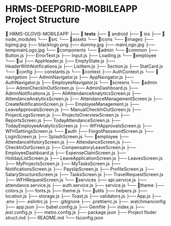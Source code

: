 # HRMS-DEEPGRID-MOBILEAPP Project Structure

📁 HRMS-GLOVIS-MOBILEAPP
├── 📁 __tests__
├── 📁 android
├── 📁 ios
├── 📁 node_modules
└── 📁src
    └── 📁assets
        └── 📁icons
        └── 📁images
            ├── bgimg.jpg
            ├── blacklogo.png
            ├── dummy.jpg
            ├── mainLogo.jpg
            ├── tempmainLogo.jpg
    └── 📁components
        └── 📁admin
        └── 📁common
            ├── Button.js
            ├── ErrorText.js
            ├── Input.js
            ├── Loading.js
        └── 📁employee
        └── 📁ui
            ├── AppHeader.js
            ├── EmptyState.js
            ├── HeaderWithNotifications.js
            ├── ListItem.js
            ├── Section.js
            ├── StatCard.js
    └── 📁config
        ├── constants.js
    └── 📁context
        ├── AuthContext.js
    └── 📁navigation
        ├── AdminNavigator.js
        ├── AppNavigator.js
        ├── AuthNavigator.js
        ├── EmployeeNavigator.js
    └── 📁screens
        └── 📁admin
            ├── AdminCheckInOutScreen.js
            ├── AdminDashboard.js
            ├── AdminNotifications.js
            ├── AllAttendanceAnalyticsScreen.js
            ├── AttendanceAnalyticsScreen.js
            ├── AttendanceManagementScreen.js
            ├── CreateNotificationScreen.js
            ├── EmployeeManagement.js
            ├── LeaveApprovalsScreen.js
            ├── ManualCheckInOutScreen.js
            ├── ProjectLogsScreen.js
            ├── ProjectsOverviewScreen.js
            ├── ReportsScreen.js
            ├── TodayAttendanceScreen.js
            ├── TodayEmployeeAnalyticsScreen.js
            ├── WFHApprovalsScreen.js
            ├── WFHSettingsScreen.js
        └── 📁auth
            ├── ForgotPasswordScreen.js
            ├── LoginScreen.js
            ├── SplashScreen.js
        └── 📁employee
            ├── AttendanceHistoryScreen.js
            ├── AttendanceScreen.js
            ├── CheckInOutScreen.js
            ├── CompensatoryLeaveScreen.js
            ├── EmployeeDashboard.js
            ├── ExpenseClaimScreen.js
            ├── HolidayListScreen.js
            ├── LeaveApplicationScreen.js
            ├── LeavesScreen.js
            ├── MyProjectsScreen.js
            ├── MyTasksScreen.js
            ├── NotificationsScreen.js
            ├── PayslipScreen.js
            ├── ProfileScreen.js
            ├── SalaryStructureScreen.js
            ├── TasksScreen.js
            ├── TravelRequestScreen.js
            ├── WFHRequestScreen.js
    └── 📁services
        ├── api.service.js
        ├── attendance.service.js
        ├── auth.service.js
        ├── service.js
    └── 📁theme
        ├── colors.js
        ├── fonts.js
        ├── theme.js
    └── 📁utils
        ├── helpers.js
        ├── location.js
        ├── storage.js
        ├── Toast.js
        ├── validators.js
    ├── App.js
├── .env
├── .eslintrc.js
├── .gitignore
├── .prettierrc.js
├── .watchmanconfig
├── app.json
├── babel.config.js
├── Gemfile
├── index.js
├── jest.config.js
├── metro.config.js
├── package.json
├── Project floder struct.md
├── README.md
└── tsconfig.json

